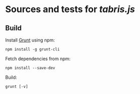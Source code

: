 
# Sources and tests for *tabris.js*

## Build

Install [Grunt](http://gruntjs.com) using npm:

    npm install -g grunt-cli

Fetch dependencies from npm:

    npm install --save-dev

Build:

    grunt [-v]
